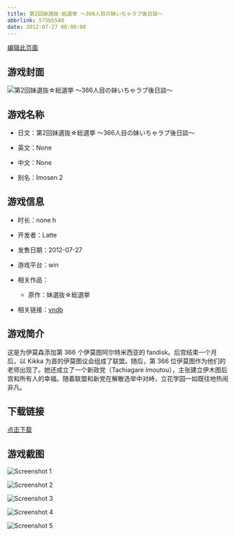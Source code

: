 ```yaml
---
title: 第2回妹選抜☆総選挙 ～366人目の妹いちゃラブ後日談～
abbrlink: 575bb54d
date: 2012-07-27 00:00:00
---
```

[编辑此页面](https://github.com/ACG-3/ADV3-source/blob/main/source/_posts/games/%E7%AC%AC2%E5%9B%9E%E5%A6%B9%E9%81%B8%E6%8A%9C%E2%98%86%E7%B7%8F%E9%81%B8%E6%8C%99%20%EF%BD%9E366%E4%BA%BA%E7%9B%AE%E3%81%AE%E5%A6%B9%E3%81%84%E3%81%A1%E3%82%83%E3%83%A9%E3%83%96%E5%BE%8C%E6%97%A5%E8%AB%87%EF%BD%9E.md)

## 游戏封面

![第2回妹選抜☆総選挙 ～366人目の妹いちゃラブ後日談～](https%3A//pan.timero.xyz/onedrive/img_lib_001/%E7%AC%AC2%E5%9B%9E%E5%A6%B9%E9%81%B8%E6%8A%9C%E2%98%86%E7%B7%8F%E9%81%B8%E6%8C%99%20%EF%BD%9E366%E4%BA%BA%E7%9B%AE%E3%81%AE%E5%A6%B9%E3%81%84%E3%81%A1%E3%82%83%E3%83%A9%E3%83%96%E5%BE%8C%E6%97%A5%E8%AB%87%EF%BD%9E_cover.avif)


## 游戏名称

- 日文：第2回妹選抜☆総選挙 ～366人目の妹いちゃラブ後日談～
- 英文：None
- 中文：None

- 别名：Imosen 2


## 游戏信息

- 时长：none h
- 开发者：Latte
- 发售日期：2012-07-27
- 游戏平台：win
- 相关作品：
   - 原作：妹選抜☆総選挙

- 相关链接：[vndb](https://vndb.org/v10538)


## 游戏简介

这是为伊莫森添加第 366 个伊莫图阿尔特米西亚的 fandisk。后宫结束一个月后，以 Kikka 为首的伊莫图议会组成了联盟。随后，第 366 位伊莫图作为他们的老师出现了。她还成立了一个新政党（Tachiagare Imoutou），主张建立伊木图后宫和所有人的幸福。随着联盟和新党在解散选举中对峙，立花学园一如既往地热闹非凡。




## 下载链接

[点击下载](https://pan.timero.xyz/onedrive/adv_lib_001/%E7%AC%AC2%E5%9B%9E%E5%A6%B9%E9%81%B8%E6%8A%9C%E2%98%86%E7%B7%8F%E9%81%B8%E6%8C%99%20%EF%BD%9E366%E4%BA%BA%E7%9B%AE%E3%81%AE%E5%A6%B9%E3%81%84%E3%81%A1%E3%82%83%E3%83%A9%E3%83%96%E5%BE%8C%E6%97%A5%E8%AB%87%EF%BD%9E)


## 游戏截图


![Screenshot 1](https%3A//pan.timero.xyz/onedrive/img_lib_001/%E7%AC%AC2%E5%9B%9E%E5%A6%B9%E9%81%B8%E6%8A%9C%E2%98%86%E7%B7%8F%E9%81%B8%E6%8C%99%20%EF%BD%9E366%E4%BA%BA%E7%9B%AE%E3%81%AE%E5%A6%B9%E3%81%84%E3%81%A1%E3%82%83%E3%83%A9%E3%83%96%E5%BE%8C%E6%97%A5%E8%AB%87%EF%BD%9E_Screenshot_1.avif)

![Screenshot 2](https%3A//pan.timero.xyz/onedrive/img_lib_001/%E7%AC%AC2%E5%9B%9E%E5%A6%B9%E9%81%B8%E6%8A%9C%E2%98%86%E7%B7%8F%E9%81%B8%E6%8C%99%20%EF%BD%9E366%E4%BA%BA%E7%9B%AE%E3%81%AE%E5%A6%B9%E3%81%84%E3%81%A1%E3%82%83%E3%83%A9%E3%83%96%E5%BE%8C%E6%97%A5%E8%AB%87%EF%BD%9E_Screenshot_2.avif)

![Screenshot 3](https%3A//pan.timero.xyz/onedrive/img_lib_001/%E7%AC%AC2%E5%9B%9E%E5%A6%B9%E9%81%B8%E6%8A%9C%E2%98%86%E7%B7%8F%E9%81%B8%E6%8C%99%20%EF%BD%9E366%E4%BA%BA%E7%9B%AE%E3%81%AE%E5%A6%B9%E3%81%84%E3%81%A1%E3%82%83%E3%83%A9%E3%83%96%E5%BE%8C%E6%97%A5%E8%AB%87%EF%BD%9E_Screenshot_3.avif)

![Screenshot 4](https%3A//pan.timero.xyz/onedrive/img_lib_001/%E7%AC%AC2%E5%9B%9E%E5%A6%B9%E9%81%B8%E6%8A%9C%E2%98%86%E7%B7%8F%E9%81%B8%E6%8C%99%20%EF%BD%9E366%E4%BA%BA%E7%9B%AE%E3%81%AE%E5%A6%B9%E3%81%84%E3%81%A1%E3%82%83%E3%83%A9%E3%83%96%E5%BE%8C%E6%97%A5%E8%AB%87%EF%BD%9E_Screenshot_4.avif)

![Screenshot 5](https%3A//pan.timero.xyz/onedrive/img_lib_001/%E7%AC%AC2%E5%9B%9E%E5%A6%B9%E9%81%B8%E6%8A%9C%E2%98%86%E7%B7%8F%E9%81%B8%E6%8C%99%20%EF%BD%9E366%E4%BA%BA%E7%9B%AE%E3%81%AE%E5%A6%B9%E3%81%84%E3%81%A1%E3%82%83%E3%83%A9%E3%83%96%E5%BE%8C%E6%97%A5%E8%AB%87%EF%BD%9E_Screenshot_5.avif)

